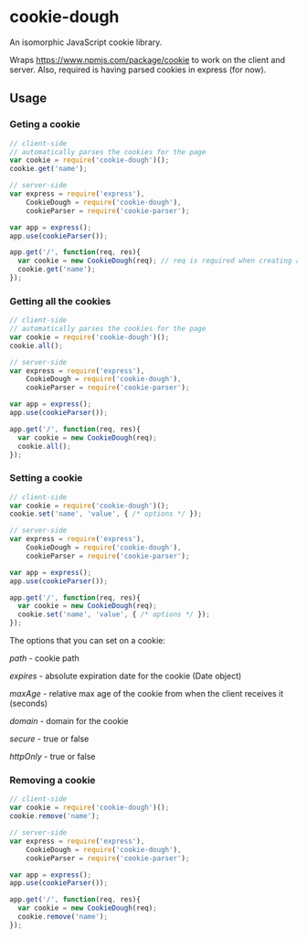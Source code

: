 cookie-dough
============

An isomorphic JavaScript cookie library.

Wraps https://www.npmjs.com/package/cookie to work on the client and server.  Also, required is having parsed cookies in express (for now).

## Usage


### Geting a cookie

```js
// client-side
// automatically parses the cookies for the page
var cookie = require('cookie-dough')();
cookie.get('name');

// server-side
var express = require('express'),
    CookieDough = require('cookie-dough'),
    cookieParser = require('cookie-parser');

var app = express();
app.use(cookieParser());

app.get('/', function(req, res){
  var cookie = new CookieDough(req); // req is required when creating an instance
  cookie.get('name');
});
```

### Getting all the cookies
```js
// client-side
// automatically parses the cookies for the page
var cookie = require('cookie-dough')();
cookie.all();

// server-side
var express = require('express'),
    CookieDough = require('cookie-dough'),
    cookieParser = require('cookie-parser');

var app = express();
app.use(cookieParser());

app.get('/', function(req, res){
  var cookie = new CookieDough(req);
  cookie.all();
});
```

### Setting a cookie

```js
// client-side
var cookie = require('cookie-dough')();
cookie.set('name', 'value', { /* options */ });

// server-side
var express = require('express'),
    CookieDough = require('cookie-dough'),
    cookieParser = require('cookie-parser');

var app = express();
app.use(cookieParser());

app.get('/', function(req, res){
  var cookie = new CookieDough(req);
  cookie.set('name', 'value', { /* options */ });
});
```

The options that you can set on a cookie:

*path* - cookie path

*expires* - absolute expiration date for the cookie (Date object)

*maxAge* - relative max age of the cookie from when the client receives it (seconds)

*domain* - domain for the cookie

*secure* - true or false

*httpOnly* - true or false


### Removing a cookie

```js
// client-side
var cookie = require('cookie-dough')();
cookie.remove('name');

// server-side
var express = require('express'),
    CookieDough = require('cookie-dough'),
    cookieParser = require('cookie-parser');

var app = express();
app.use(cookieParser());

app.get('/', function(req, res){
  var cookie = new CookieDough(req);
  cookie.remove('name');
});
```
